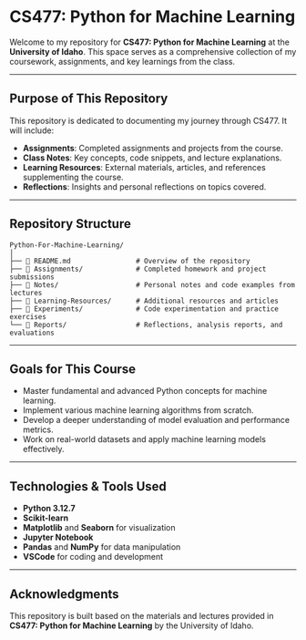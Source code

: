 # **CS477: Python for Machine Learning**

Welcome to my repository for **CS477: Python for Machine Learning** at the **University of Idaho**. This space serves as a comprehensive collection of my coursework, assignments, and key learnings from the class.

---

## **Purpose of This Repository**

This repository is dedicated to documenting my journey through CS477. It will include:

- **Assignments**: Completed assignments and projects from the course.
- **Class Notes**: Key concepts, code snippets, and lecture explanations.
- **Learning Resources**: External materials, articles, and references supplementing the course.
- **Reflections**: Insights and personal reflections on topics covered.

---

## **Repository Structure**
```
Python-For-Machine-Learning/
│
├── 📄 README.md                # Overview of the repository
├── 📁 Assignments/             # Completed homework and project submissions
├── 📁 Notes/                   # Personal notes and code examples from lectures
├── 📁 Learning-Resources/      # Additional resources and articles
├── 📁 Experiments/             # Code experimentation and practice exercises
└── 📁 Reports/                 # Reflections, analysis reports, and evaluations
```
---

## **Goals for This Course**

- Master fundamental and advanced Python concepts for machine learning.
- Implement various machine learning algorithms from scratch.
- Develop a deeper understanding of model evaluation and performance metrics.
- Work on real-world datasets and apply machine learning models effectively.

---

## **Technologies & Tools Used**

- **Python 3.12.7**
- **Scikit-learn**
- **Matplotlib** and **Seaborn** for visualization
- **Jupyter Notebook**
- **Pandas** and **NumPy** for data manipulation
- **VSCode** for coding and development

---

## **Acknowledgments**

This repository is built based on the materials and lectures provided in **CS477: Python for Machine Learning** by the University of Idaho.

